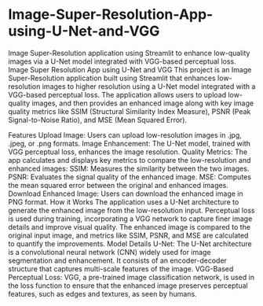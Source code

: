 # Image-Super-Resolution-App-using-U-Net-and-VGG
Image Super-Resolution application using Streamlit to enhance low-quality images via a U-Net model integrated with VGG-based perceptual loss.
Image Super Resolution App using U-Net and VGG
This project is an Image Super-Resolution application built using Streamlit that enhances low-resolution images to higher resolution using a U-Net model integrated with a VGG-based perceptual loss. The application allows users to upload low-quality images, and then provides an enhanced image along with key image quality metrics like SSIM (Structural Similarity Index Measure), PSNR (Peak Signal-to-Noise Ratio), and MSE (Mean Squared Error).

Features
Upload Image: Users can upload low-resolution images in .jpg, .jpeg, or .png formats.
Image Enhancement: The U-Net model, trained with VGG perceptual loss, enhances the image resolution.
Quality Metrics: The app calculates and displays key metrics to compare the low-resolution and enhanced images:
SSIM: Measures the similarity between the two images.
PSNR: Evaluates the signal quality of the enhanced image.
MSE: Computes the mean squared error between the original and enhanced images.
Download Enhanced Image: Users can download the enhanced image in PNG format.
How it Works
The application uses a U-Net architecture to generate the enhanced image from the low-resolution input.
Perceptual loss is used during training, incorporating a VGG network to capture finer image details and improve visual quality.
The enhanced image is compared to the original input image, and metrics like SSIM, PSNR, and MSE are calculated to quantify the improvements.
Model Details
U-Net: The U-Net architecture is a convolutional neural network (CNN) widely used for image segmentation and enhancement. It consists of an encoder-decoder structure that captures multi-scale features of the image.
VGG-Based Perceptual Loss: VGG, a pre-trained image classification network, is used in the loss function to ensure that the enhanced image preserves perceptual features, such as edges and textures, as seen by humans.
